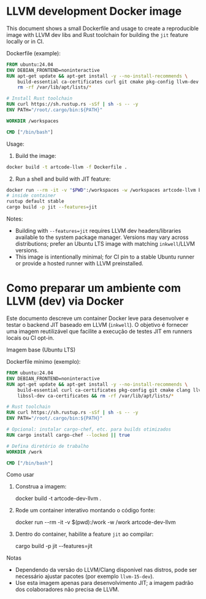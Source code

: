 # LLVM development Docker image

This document shows a small Dockerfile and usage to create a reproducible image with LLVM dev libs and Rust toolchain for building the `jit` feature locally or in CI.

Dockerfile (example):

```dockerfile
FROM ubuntu:24.04
ENV DEBIAN_FRONTEND=noninteractive
RUN apt-get update && apt-get install -y --no-install-recommends \
    build-essential ca-certificates curl git cmake pkg-config llvm-dev clang && \
    rm -rf /var/lib/apt/lists/*

# Install Rust toolchain
RUN curl https://sh.rustup.rs -sSf | sh -s -- -y
ENV PATH="/root/.cargo/bin:${PATH}"

WORKDIR /workspaces

CMD ["/bin/bash"]
```

Usage:

1. Build the image:

```sh
docker build -t artcode-llvm -f Dockerfile .
```

2. Run a shell and build with JIT feature:

```sh
docker run --rm -it -v "$PWD":/workspaces -w /workspaces artcode-llvm bash
# inside container
rustup default stable
cargo build -p jit --features=jit
```

Notes:
- Building with `--features=jit` requires LLVM dev headers/libraries available to the system package manager. Versions may vary across distributions; prefer an Ubuntu LTS image with matching `inkwell`/LLVM versions.
- This image is intentionally minimal; for CI pin to a stable Ubuntu runner or provide a hosted runner with LLVM preinstalled.
# Como preparar um ambiente com LLVM (dev) via Docker

Este documento descreve um container Docker leve para desenvolver e testar o backend JIT baseado em LLVM (`inkwell`). O objetivo é fornecer uma imagem reutilizável que facilite a execução de testes JIT em runners locais ou CI opt-in.

Imagem base (Ubuntu LTS)

Dockerfile mínimo (exemplo):

```dockerfile
FROM ubuntu:24.04
ENV DEBIAN_FRONTEND=noninteractive
RUN apt-get update && apt-get install -y --no-install-recommends \
    build-essential curl ca-certificates pkg-config git cmake clang llvm-dev libclang-dev \
    libssl-dev ca-certificates && rm -rf /var/lib/apt/lists/*

# Rust toolchain
RUN curl https://sh.rustup.rs -sSf | sh -s -- -y
ENV PATH="/root/.cargo/bin:${PATH}"

# Opcional: instalar cargo-chef, etc. para builds otimizados
RUN cargo install cargo-chef --locked || true

# Defina diretório de trabalho
WORKDIR /work

CMD ["/bin/bash"]
```

Como usar

1. Construa a imagem:

   docker build -t artcode-dev-llvm .

2. Rode um container interativo montando o código fonte:

   docker run --rm -it -v $(pwd):/work -w /work artcode-dev-llvm

3. Dentro do container, habilite a feature `jit` ao compilar:

   cargo build -p jit --features=jit

Notas
- Dependendo da versão do LLVM/Clang disponível nas distros, pode ser necessário ajustar pacotes (por exemplo `llvm-15-dev`).
- Use esta imagem apenas para desenvolvimento JIT; a imagem padrão dos colaboradores não precisa de LLVM.
